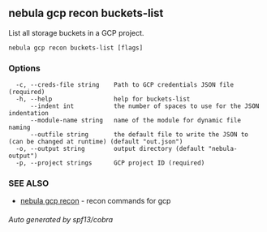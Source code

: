 ## nebula gcp recon buckets-list

List all storage buckets in a GCP project.

```
nebula gcp recon buckets-list [flags]
```

### Options

```
  -c, --creds-file string    Path to GCP credentials JSON file (required)
  -h, --help                 help for buckets-list
      --indent int           the number of spaces to use for the JSON indentation
      --module-name string   name of the module for dynamic file naming
      --outfile string       the default file to write the JSON to (can be changed at runtime) (default "out.json")
  -o, --output string        output directory (default "nebula-output")
  -p, --project strings      GCP project ID (required)
```

### SEE ALSO

* [nebula gcp recon](nebula_gcp_recon.md)	 - recon commands for gcp

###### Auto generated by spf13/cobra
